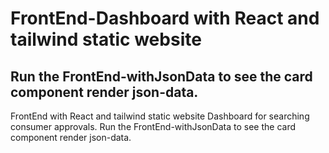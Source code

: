 # FrontEnd-Dashboard with React and tailwind static website 

## Run the FrontEnd-withJsonData to see the card component render json-data.

FrontEnd with React and tailwind static website
Dashboard for searching consumer approvals.
Run the FrontEnd-withJsonData to see the card component render json-data.
